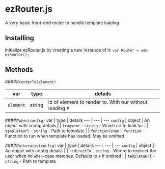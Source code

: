 # ezRouter.js
A very basic front-end router to handle template loading

## Installing
Initialize ezRouter.js by creating a new instance of it:
`var Router = new ezRouter();`

## Methods
#####`renderTo(element)`

var | type | details
--- | --- | ---
`element` | string | Id of element to render to. With our without leading `#`

#####`when(config)`
var | type | details
--- | --- | ---
`config` | object | An object with config details
 | | `fragment` - `string` - Which url to look for
 | | `templateUrl` - `string` - Path to template
 | | `functionToRun` - `function` - Function to run when template has loaded. May be omitted

 #####`otherwise(config)`
 var | type | details
 --- | --- | ---
 `config` | object | An object with config details
 | | `redirectTo` - `string` - Where to redirect the user when no `when`-case matches. Defaults to `#` if omitted
 | | `templateUrl` - `string` - Path to template